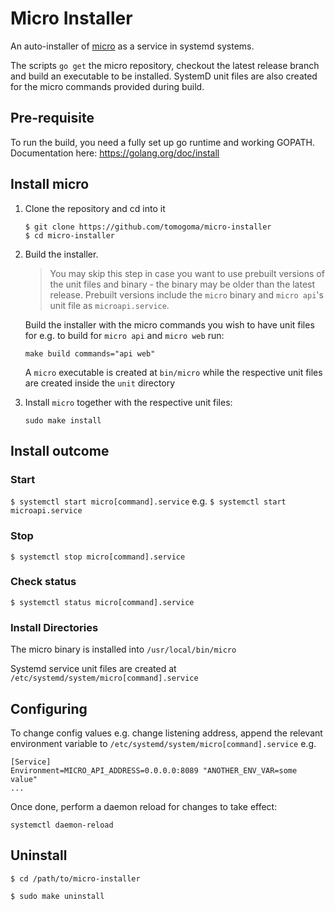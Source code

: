 # Micro Installer #

An auto-installer of [micro](https://github.com/micro/micro) as a service in
systemd systems.

The scripts `go get` the micro repository, checkout the latest release branch
and build an executable to be installed. SystemD unit files are also created
for the micro commands provided during build.

## Pre-requisite ##

To run the build, you need a fully set up go runtime and working GOPATH.
Documentation here: https://golang.org/doc/install

## Install micro ##

1. Clone the repository and cd into it
    ```
    $ git clone https://github.com/tomogoma/micro-installer
    $ cd micro-installer
    ```
2. Build the installer.

    > You may skip this step in case you want to use prebuilt versions of the 
    unit files and binary - the binary may be older than the latest release.
    Prebuilt versions include the `micro` binary and `micro api`'s unit file
    as `microapi.service`.
    
    Build the installer with the micro commands you wish to have unit files for
e.g. to build for `micro api` and `micro web` run:
    ```
    make build commands="api web"
    ```
    A `micro` executable is created at `bin/micro` while the respective unit files
    are created inside the `unit` directory
3. Install `micro` together with the respective unit files:
    ```
    sudo make install
    ```
    
## Install outcome ##


### Start

`$ systemctl start micro[command].service`
e.g.
`$ systemctl start microapi.service`


### Stop

`$ systemctl stop micro[command].service`


### Check status

`$ systemctl status micro[command].service`


### Install Directories

The micro binary is installed into
`/usr/local/bin/micro`

Systemd service unit files are created at
`/etc/systemd/system/micro[command].service`

## Configuring ##

To change config values e.g. change listening address, append the relevant environment
variable to `/etc/systemd/system/micro[command].service`
e.g.
```
[Service]
Environment=MICRO_API_ADDRESS=0.0.0.0:8089 "ANOTHER_ENV_VAR=some value"
...
```
Once done, perform a daemon reload for changes to take effect:
```
systemctl daemon-reload
```


## Uninstall ##

`$ cd /path/to/micro-installer`

`$ sudo make uninstall`

